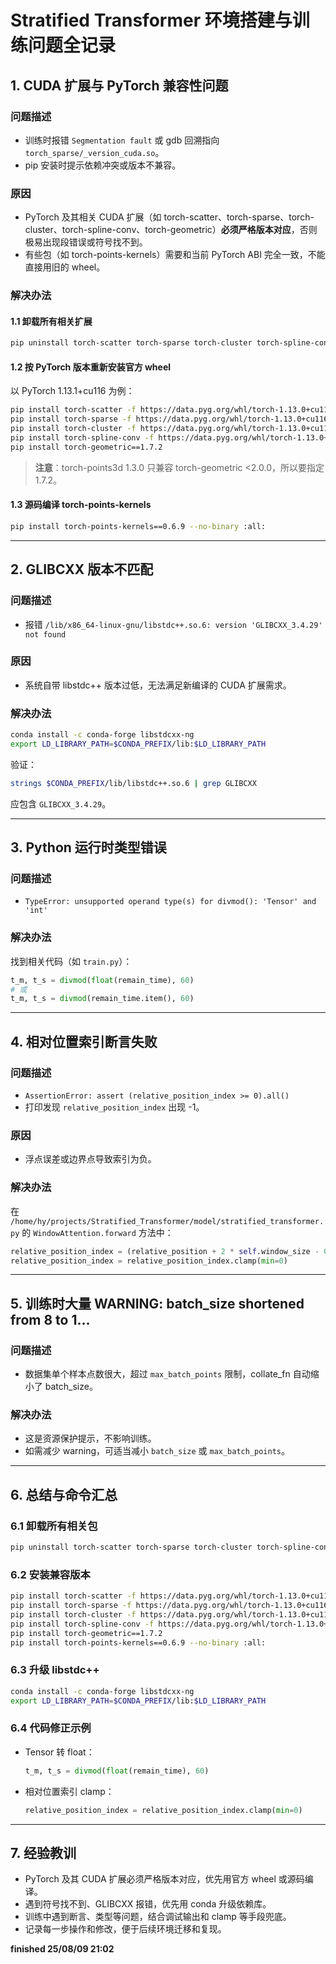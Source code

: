 # Stratified Transformer 环境搭建与训练问题全记录

## 1. CUDA 扩展与 PyTorch 兼容性问题

### 问题描述

- 训练时报错 `Segmentation fault` 或 gdb 回溯指向 `torch_sparse/_version_cuda.so`。
- pip 安装时提示依赖冲突或版本不兼容。

### 原因

- PyTorch 及其相关 CUDA 扩展（如 torch-scatter、torch-sparse、torch-cluster、torch-spline-conv、torch-geometric）**必须严格版本对应**，否则极易出现段错误或符号找不到。
- 有些包（如 torch-points-kernels）需要和当前 PyTorch ABI 完全一致，不能直接用旧的 wheel。

### 解决办法

#### 1.1 卸载所有相关扩展

```sh
pip uninstall torch-scatter torch-sparse torch-cluster torch-spline-conv torch-geometric torch-points-kernels -y
```

#### 1.2 按 PyTorch 版本重新安装官方 wheel

以 PyTorch 1.13.1+cu116 为例：

```sh
pip install torch-scatter -f https://data.pyg.org/whl/torch-1.13.0+cu116.html
pip install torch-sparse -f https://data.pyg.org/whl/torch-1.13.0+cu116.html
pip install torch-cluster -f https://data.pyg.org/whl/torch-1.13.0+cu116.html
pip install torch-spline-conv -f https://data.pyg.org/whl/torch-1.13.0+cu116.html
pip install torch-geometric==1.7.2
```

> **注意**：torch-points3d 1.3.0 只兼容 torch-geometric <2.0.0，所以要指定 1.7.2。

#### 1.3 源码编译 torch-points-kernels

```sh
pip install torch-points-kernels==0.6.9 --no-binary :all:
```

---

## 2. GLIBCXX 版本不匹配

### 问题描述

- 报错 `/lib/x86_64-linux-gnu/libstdc++.so.6: version 'GLIBCXX_3.4.29' not found`

### 原因

- 系统自带 libstdc++ 版本过低，无法满足新编译的 CUDA 扩展需求。

### 解决办法

```sh
conda install -c conda-forge libstdcxx-ng
export LD_LIBRARY_PATH=$CONDA_PREFIX/lib:$LD_LIBRARY_PATH
```

验证：

```sh
strings $CONDA_PREFIX/lib/libstdc++.so.6 | grep GLIBCXX
```
应包含 `GLIBCXX_3.4.29`。

---

## 3. Python 运行时类型错误

### 问题描述

- `TypeError: unsupported operand type(s) for divmod(): 'Tensor' and 'int'`

### 解决办法

找到相关代码（如 `train.py`）：

```python
t_m, t_s = divmod(float(remain_time), 60)
# 或
t_m, t_s = divmod(remain_time.item(), 60)
```

---

## 4. 相对位置索引断言失败

### 问题描述

- `AssertionError: assert (relative_position_index >= 0).all()`
- 打印发现 `relative_position_index` 出现 -1。

### 原因

- 浮点误差或边界点导致索引为负。

### 解决办法

在 `/home/hy/projects/Stratified_Transformer/model/stratified_transformer.py` 的 `WindowAttention.forward` 方法中：

```python
relative_position_index = (relative_position + 2 * self.window_size - 0.0001) // self.quant_size
relative_position_index = relative_position_index.clamp(min=0)
```

---

## 5. 训练时大量 WARNING: batch_size shortened from 8 to 1...

### 问题描述

- 数据集单个样本点数很大，超过 `max_batch_points` 限制，collate_fn 自动缩小了 batch_size。

### 解决办法

- 这是资源保护提示，不影响训练。
- 如需减少 warning，可适当减小 `batch_size` 或 `max_batch_points`。

---

## 6. 总结与命令汇总

### 6.1 卸载所有相关包

```sh
pip uninstall torch-scatter torch-sparse torch-cluster torch-spline-conv torch-geometric torch-points-kernels -y
```

### 6.2 安装兼容版本

```sh
pip install torch-scatter -f https://data.pyg.org/whl/torch-1.13.0+cu116.html
pip install torch-sparse -f https://data.pyg.org/whl/torch-1.13.0+cu116.html
pip install torch-cluster -f https://data.pyg.org/whl/torch-1.13.0+cu116.html
pip install torch-spline-conv -f https://data.pyg.org/whl/torch-1.13.0+cu116.html
pip install torch-geometric==1.7.2
pip install torch-points-kernels==0.6.9 --no-binary :all:
```

### 6.3 升级 libstdc++

```sh
conda install -c conda-forge libstdcxx-ng
export LD_LIBRARY_PATH=$CONDA_PREFIX/lib:$LD_LIBRARY_PATH
```

### 6.4 代码修正示例

- Tensor 转 float：
  ```python
  t_m, t_s = divmod(float(remain_time), 60)
  ```
- 相对位置索引 clamp：
  ```python
  relative_position_index = relative_position_index.clamp(min=0)
  ```

---

## 7. 经验教训

- PyTorch 及其 CUDA 扩展必须严格版本对应，优先用官方 wheel 或源码编译。
- 遇到符号找不到、GLIBCXX 报错，优先用 conda 升级依赖库。
- 训练中遇到断言、类型等问题，结合调试输出和 clamp 等手段兜底。
- 记录每一步操作和修改，便于后续环境迁移和复现。

**finished 25/08/09 21:02**
